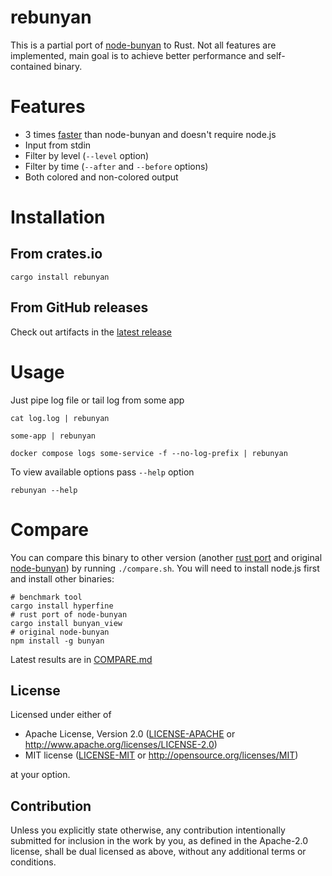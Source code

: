 # rebunyan

This is a partial port of [node-bunyan](https://github.com/trentm/node-bunyan) to Rust.
Not all features are implemented, main goal is to achieve better performance and self-contained binary.

# Features

* 3 times [faster](COMPARE.md) than node-bunyan and doesn't require node.js
* Input from stdin
* Filter by level (`--level` option)
* Filter by time (`--after` and `--before` options)
* Both colored and non-colored output

# Installation

## From crates.io

```shell
cargo install rebunyan
```

## From GitHub releases

Check out artifacts in the [latest release](https://github.com/funbiscuit/rebunyan/releases)

# Usage

Just pipe log file or tail log from some app

```shell
cat log.log | rebunyan
```

```shell
some-app | rebunyan
```

```shell
docker compose logs some-service -f --no-log-prefix | rebunyan
```

To view available options pass `--help` option

```shell
rebunyan --help
```

# Compare

You can compare this binary to other version (another [rust port](https://github.com/dekobon/bunyan-view)
and original [node-bunyan](https://github.com/trentm/node-bunyan)) by running `./compare.sh`.
You will need to install node.js first and install other binaries:

```shell
# benchmark tool
cargo install hyperfine
# rust port of node-bunyan
cargo install bunyan_view
# original node-bunyan
npm install -g bunyan
```

Latest results are in [COMPARE.md](COMPARE.md)

## License

Licensed under either of

* Apache License, Version 2.0
  ([LICENSE-APACHE](LICENSE-APACHE) or http://www.apache.org/licenses/LICENSE-2.0)
* MIT license
  ([LICENSE-MIT](LICENSE-MIT) or http://opensource.org/licenses/MIT)

at your option.

## Contribution

Unless you explicitly state otherwise, any contribution intentionally submitted
for inclusion in the work by you, as defined in the Apache-2.0 license, shall be
dual licensed as above, without any additional terms or conditions.
